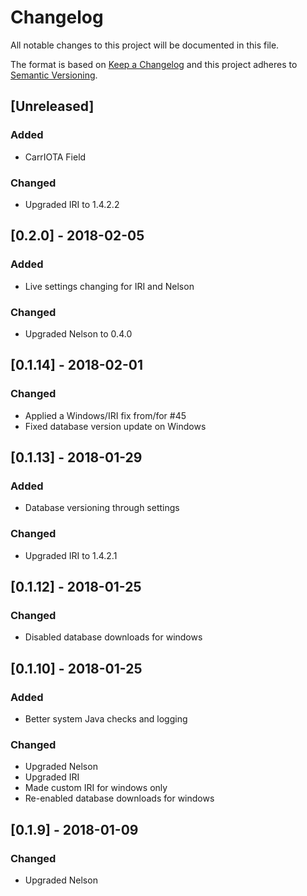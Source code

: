 # Changelog
All notable changes to this project will be documented in this file.

The format is based on [Keep a Changelog](http://keepachangelog.com/en/1.0.0/)
and this project adheres to [Semantic Versioning](http://semver.org/spec/v2.0.0.html).

## [Unreleased]

### Added
- CarrIOTA Field

### Changed
- Upgraded IRI to 1.4.2.2

## [0.2.0] - 2018-02-05

### Added
- Live settings changing for IRI and Nelson

### Changed
- Upgraded Nelson to 0.4.0

## [0.1.14] - 2018-02-01

### Changed

- Applied a Windows/IRI fix from/for #45
- Fixed database version update on Windows

## [0.1.13] - 2018-01-29

### Added
- Database versioning through settings

### Changed
- Upgraded IRI to 1.4.2.1

## [0.1.12] - 2018-01-25

### Changed
- Disabled database downloads for windows

## [0.1.10] - 2018-01-25

### Added
- Better system Java checks and logging

### Changed
- Upgraded Nelson
- Upgraded IRI
- Made custom IRI for windows only
- Re-enabled database downloads for windows

## [0.1.9] - 2018-01-09

### Changed
- Upgraded Nelson